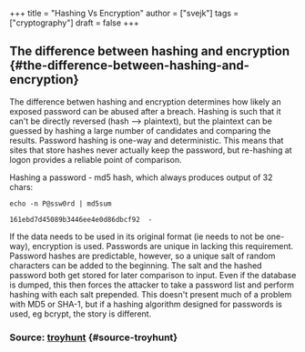 +++
title = "Hashing Vs Encryption"
author = ["svejk"]
tags = ["cryptography"]
draft = false
+++

## The difference between hashing and encryption {#the-difference-between-hashing-and-encryption}

The difference betwen hashing and encryption determines how likely an exposed password can be abused after a breach. Hashing is such that it can't be directly reversed (hash --&gt; plaintext), but the plaintext can be guessed by hashing a large number of candidates and comparing the results. Password hashing is one-way and deterministic. This means that sites that store hashes never actually keep the password, but re-hashing at logon provides a reliable point of comparison.

Hashing a password - md5 hash, which always produces output of 32 chars:

```shell { linenos=true, linenostart=1 }
echo -n P@ssw0rd | md5sum
```

```text
161ebd7d45089b3446ee4e0d86dbcf92  -
```

If the data needs to be used in its original format (ie needs to not be one-way), encryption is used. Passwords are unique in lacking this requirement. Password hashes are predictable, however, so a unique salt of random characters can be added to the beginning. The salt and the hashed password both get stored for later comparison to input. Even if the database is dumped, this then forces the attacker to take a password list and perform hashing with each salt prepended. This doesn't present much of a problem with MD5 or SHA-1, but if a hashing algorithm designed for passwords is used, eg bcrypt, the story is different.


### Source: [troyhunt](https://www.troyhunt.com/we-didnt-encrypt-your-password-we-hashed-it-heres-what-that-means/) {#source-troyhunt}
